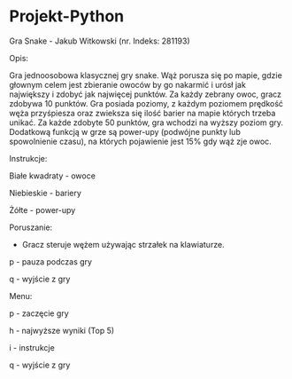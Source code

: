 # Projekt-Python
Gra Snake - Jakub Witkowski (nr. Indeks: 281193)

Opis:

Gra jednoosobowa klasycznej gry snake. Wąż porusza się po mapie, gdzie głownym celem jest zbieranie owoców by go nakarmić i urósł jak największy i zdobyć jak najwięcej punktów. Za każdy zebrany owoc, gracz zdobywa 10 punktów. Gra posiada poziomy, z każdym poziomem prędkość węża przyśpiesza oraz zwieksza się ilość barier na mapie których trzeba unikać. Za każde zdobyte 50 punktów, gra wchodzi na wyższy poziom gry. Dodatkową funkcją w grze są power-upy (podwójne punkty lub spowolnienie czasu), na których pojawienie jest 15% gdy wąż zje owoc.

Instrukcje:

Białe kwadraty - owoce

Niebieskie - bariery

Żółte - power-upy 

Poruszanie:

- Gracz steruje wężem używając strzałek na klawiaturze.

p - pauza podczas gry

q - wyjście z gry

Menu:

p - zaczęcie gry

h - najwyższe wyniki (Top 5)

i - instrukcje

q - wyjście z gry
